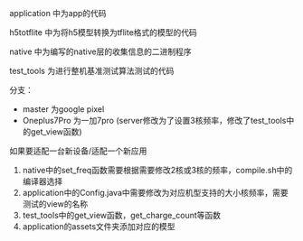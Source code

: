 application 中为app的代码

h5totflite 中为将h5模型转换为tflite格式的模型的代码

native 中为编写的native层的收集信息的二进制程序

test_tools 为进行整机基准测试算法测试的代码



分支：
- master 为google pixel
- Oneplus7Pro 为一加7pro (server修改为了设置3核频率，修改了test_tools中的get_view函数)

如果要适配一台新设备/适配一个新应用

1. native中的set_freq函数需要根据需要修改2核或3核的频率，compile.sh中的编译器选择
2. application中的Config.java中需要修改为对应机型支持的大小核频率，需要测试的view的名称
3. test_tools中的get_view函数，get_charge_count等函数
4. application的assets文件夹添加对应的模型